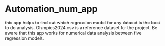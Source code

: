 # Automation_num_app
this app helps to find out which regression model for any dataset is the best to do analysis.
Olympics2024.csv is a reference dataset for the project.
Be aware that this app works for numerical data analysis between five regression models.
